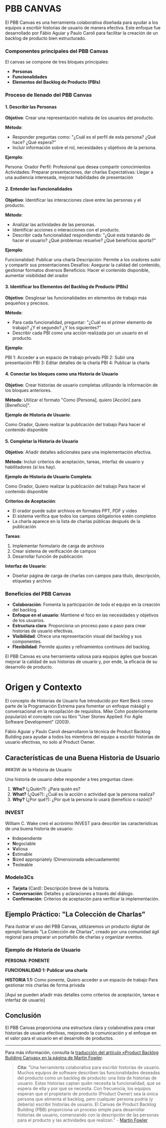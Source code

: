 # PBB CANVAS 

El PBB Canvas es una herramienta colaborativa diseñada para ayudar a los equipos a escribir historias de usuario de manera efectiva. Este enfoque fue desarrollado por Fábio Aguiar y Paulo Caroli para facilitar la creación de un backlog de producto bien estructurado.

### Componentes principales del PBB Canvas

El canvas se compone de tres bloques principales:

- **Personas**
- **Funcionalidades**
- **Elementos del Backlog de Producto (PBIs)**

### Proceso de llenado del PBB Canvas

#### 1. Describir las Personas

**Objetivo**: Crear una representación realista de los usuarios del producto.

**Método**:
- Responder preguntas como: "¿Cuál es el perfil de esta persona? ¿Qué hace? ¿Qué espera?"
- Incluir información sobre el rol, necesidades y objetivos de la persona.

**Ejemplo**:

Persona: Orador
Perfil: Profesional que desea compartir conocimientos
Actividades: Preparar presentaciones, dar charlas
Expectativas: Llegar a una audiencia interesada, mejorar habilidades de presentación

#### 2. Entender las Funcionalidades

**Objetivo**: Identificar las interacciones clave entre las personas y el producto.

**Método**:
- Analizar las actividades de las personas.
- Identificar acciones o interacciones con el producto.
- Describir cada funcionalidad respondiendo: "¿Qué está tratando de hacer el usuario? ¿Qué problemas resuelve? ¿Qué beneficios aporta?"

**Ejemplo**:

Funcionalidad: Publicar una charla
Descripción: Permite a los oradores subir y compartir sus presentaciones
Desafíos: Asegurar la calidad del contenido, gestionar formatos diversos
Beneficios: Hacer el contenido disponible, aumentar visibilidad del orador

#### 3. Identificar los Elementos del Backlog de Producto (PBIs)

**Objetivo**: Desglosar las funcionalidades en elementos de trabajo más pequeños y precisos.

**Método**:
- Para cada funcionalidad, preguntar: "¿Cuál es el primer elemento de trabajo? ¿Y el segundo? ¿Y los siguientes?"
- Describir cada PBI como una acción realizada por un usuario en el producto.

**Ejemplo**:

PBI 1: Acceder a un espacio de trabajo privado
PBI 2: Subir una presentación
PBI 3: Editar detalles de la charla
PBI 4: Publicar la charla


#### 4. Conectar los bloques como una Historia de Usuario

**Objetivo**: Crear historias de usuario completas utilizando la información de los bloques anteriores.

**Método**: Utilizar el formato "Como [Persona], quiero [Acción] para [Beneficio]".

**Ejemplo de Historia de Usuario**:

Como Orador,
Quiero realizar la publicación del trabajo
Para hacer el contenido disponible


#### 5. Completar la Historia de Usuario

**Objetivo**: Añadir detalles adicionales para una implementación efectiva.

**Método**: Incluir criterios de aceptación, tareas, interfaz de usuario y habilitadores (si los hay).

**Ejemplo de Historia de Usuario Completa**:

Como Orador,
Quiero realizar la publicación del trabajo
Para hacer el contenido disponible

**Criterios de Aceptación**:
- El orador puede subir archivos en formatos PPT, PDF y video
- El sistema verifica que todos los campos obligatorios estén completos
- La charla aparece en la lista de charlas públicas después de la publicación

**Tareas**:
1. Implementar formulario de carga de archivos
2. Crear sistema de verificación de campos
3. Desarrollar función de publicación

**Interfaz de Usuario**:
- Diseñar página de carga de charlas con campos para título, descripción, etiquetas y archivo

### Beneficios del PBB Canvas

- **Colaboración**: Fomenta la participación de todo el equipo en la creación del backlog.
- **Enfoque en el usuario**: Mantiene el foco en las necesidades y objetivos de los usuarios.
- **Estructura clara**: Proporciona un proceso paso a paso para crear historias de usuario efectivas.
- **Visibilidad**: Ofrece una representación visual del backlog y sus componentes.
- **Flexibilidad**: Permite ajustes y refinamientos continuos del backlog.

El PBB Canvas es una herramienta valiosa para equipos ágiles que buscan mejorar la calidad de sus historias de usuario y, por ende, la eficacia de su desarrollo de producto.

# Origen y Contexto

El concepto de Historias de Usuario fue introducido por Kent Beck como parte de la Programación Extrema para fomentar un enfoque máságil y conversacional en la recopilación de requisitos. Mike Cohn posteriormente popularizó el concepto con su libro "User Stories Applied: For Agile Software Development" (2003).

Fábio Aguiar y Paulo Caroli desarrollaron la técnica de Product Backlog Building para ayudar a todos los miembros del equipo a escribir historias de usuario efectivas, no solo al Product Owner.

## Características de una Buena Historia de Usuario

###3W de la Historia de Usuario

Una historia de usuario debe responder a tres preguntas clave:

1. **Who?** (¿Quién?): ¿Para quién es?
2. **What?** (¿Qué?): ¿Cuál es la acción o actividad que la persona realiza?
3. **Why?** (¿Por qué?): ¿Por qué la persona lo usará (beneficio o razón)?

### INVEST

William C. Wake creó el acrónimo INVEST para describir las características de una buena historia de usuario:

- **I**ndependiente
- **N**egociable
- **V**aliosa
- **E**stimable
- **S**ized appropriately (Dimensionada adecuadamente)
- **T**esteable

### Modelo3Cs

- **Tarjeta** (Card): Descripción breve de la historia.
- **Conversación**: Detalles y aclaraciones a través del diálogo.
- **Confirmación**: Criterios de aceptación para verificar la implementación.

## Ejemplo Práctico: "La Colección de Charlas"

Para ilustrar el uso del PBB Canvas, utilizaremos un producto digital de ejemplo llamado "La Colección de Charlas", creado por una comunidad ágil regional para preparar un portafolio de charlas y organizar eventos.

### Ejemplo de Historia de Usuario

**PERSONA: PONENTE**

**FUNCIONALIDAD 1: Publicar una charla**

**HISTORIA 1.1:**
Como ponente,
Quiero acceder a un espacio de trabajo
Para gestionar mis charlas de forma privada

[Aquí se pueden añadir más detalles como criterios de aceptación, tareas e interfaz de usuario]

## Conclusión

El PBB Canvas proporciona una estructura clara y colaborativa para crear historias de usuario efectivas, mejorando la comunicación y el enfoque en el valor para el usuario en el desarrollo de productos.

---

Para más información, consulta la [traducción del artículo «Product Backlog Building Canvas» en la página de Martin Fowler](https://martinfowler.com/articles/product-backlog-building-canvas.html).

> **Cita**: "Una herramienta colaborativa para escribir historias de usuario. Muchos equipos de software describen las funcionalidades deseadas del producto como un backlog de producto: una lista de historias de usuario. Estas historias captan quién necesita la funcionalidad, qué se espera de ella y por qué se necesita. Con frecuencia, los equipos esperan que el propietario de producto (Product Owner) sea la única persona que alimenta el backlog, pero cualquier persona podría (y debería) escribir historias de usuario. El Canvas de Product Backlog Building (PBB) proporciona un proceso simple para desarrollar historias de usuario, comenzando con la descripción de las personas para el producto y las actividades que realizan." - [Martin Fowler](https://caroli.org/es/el-canvas-de-pbb/)

